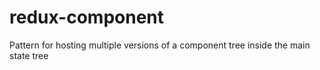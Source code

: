 # redux-component
Pattern for hosting multiple versions of a component tree inside the main state tree
